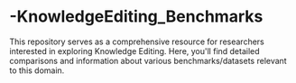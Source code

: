# -KnowledgeEditing_Benchmarks
This repository serves as a comprehensive resource for researchers interested in exploring Knowledge Editing. Here, you'll find detailed comparisons and information about various benchmarks/datasets relevant to this domain.
